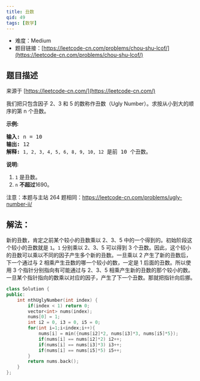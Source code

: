 ```yaml
---
title: 丑数
qid: 49
tags: [数学]
---
```



- 难度：Medium
- 题目链接：[https://leetcode-cn.com/problems/chou-shu-lcof/](https://leetcode-cn.com/problems/chou-shu-lcof/)


## 题目描述

来源于 [https://leetcode-cn.com/](https://leetcode-cn.com/)

<p>我们把只包含因子 2、3 和 5 的数称作丑数（Ugly Number）。求按从小到大的顺序的第 n 个丑数。</p>



<p><strong>示例:</strong></p>

<pre><strong>输入:</strong> n = 10
<strong>输出:</strong> 12
<strong>解释: </strong><code>1, 2, 3, 4, 5, 6, 8, 9, 10, 12</code> 是前 10 个丑数。</pre>

<p><strong>说明:&nbsp;</strong>&nbsp;</p>

<ol>
	<li><code>1</code>&nbsp;是丑数。</li>
	<li><code>n</code>&nbsp;<strong>不超过</strong>1690。</li>
</ol>

<p>注意：本题与主站 264 题相同：<a href="https://leetcode-cn.com/problems/ugly-number-ii/">https://leetcode-cn.com/problems/ugly-number-ii/</a></p>


## 解法：

新的丑数，肯定之前某个较小的丑数乘以 2、3、5 中的一个得到的。初始阶段这个较小的丑数就是 `1`。`1` 分别乘以 2、3、5 可以得到 3 个丑数。因此，这个较小的丑数可以乘以不同的因子产生多个新的丑数。一旦乘以 2 产生了新的丑数后，下一个通过与 2 相乘产生丑数的哪一个较小的数，一定是 1 后面的丑数。所以使用 3 个指针分别指向有可能通过与 2、3、5 相乘产生新的丑数的那个较小的数。一旦某个指针指向的数乘以对应的因子，产生了下一个丑数。那就把指针向后挪。

```c++
class Solution {
public:
    int nthUglyNumber(int index) {
        if(index < 1) return 0;
        vector<int> nums(index);
        nums[0] = 1;
        int i2 = 0, i3 = 0, i5 = 0;
        for(int i=1;i<index;i++){
            nums[i] = min({nums[i2]*2, nums[i3]*3, nums[i5]*5});
            if(nums[i] == nums[i2]*2) i2++;
            if(nums[i] == nums[i3]*3) i3++;
            if(nums[i] == nums[i5]*5) i5++;
        }
        return nums.back();
    }
};
```